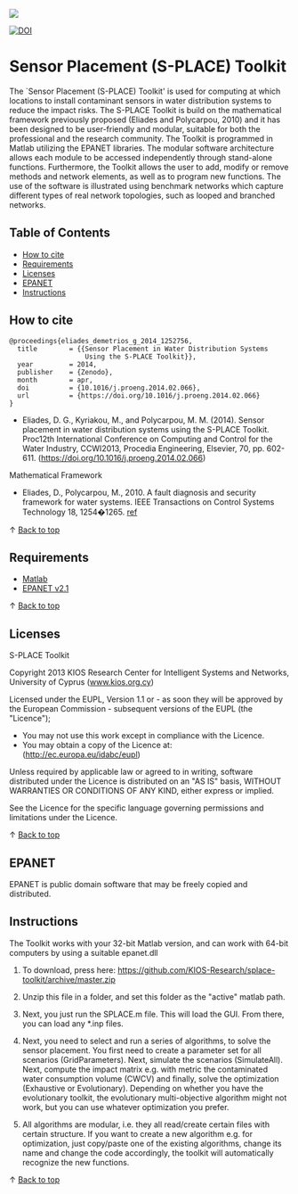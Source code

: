 <a href="http://www.kios.ucy.ac.cy"><img src="http://www.kios.ucy.ac.cy/templates/favourite/images/kios_logo_hover.png"/><a>

[![DOI](https://zenodo.org/badge/DOI/10.1016/j.proeng.2014.02.066.svg)](https://doi.org/10.1016/j.proeng.2014.02.066)


Sensor Placement (S-PLACE) Toolkit
==============

The `Sensor Placement (S-PLACE) Toolkit' is used for computing at which locations to install contaminant sensors in water distribution systems to reduce the impact risks. The S-PLACE Toolkit is build on the mathematical framework previously proposed (Eliades and Polycarpou, 2010) and it has been designed to be user-friendly and modular, suitable for both the professional and the research community. The Toolkit is programmed in Matlab utilizing the EPANET libraries. The modular software architecture allows each module to be accessed independently through stand-alone functions. Furthermore, the Toolkit allows the user to add, modify or remove methods and network elements, as well as to program new functions. The use of the software is illustrated using benchmark networks which capture different types of real network topologies, such as looped and branched networks. 

## Table of Contents

- [How to cite](#how-to-cite)
- [Requirements](#requirements)
- [Licenses](#Licenses)
- [EPANET](#EPANET)
- [Instructions](#Instructions)

## How to cite

```
@proceedings{eliades_demetrios_g_2014_1252756,
  title        = {{Sensor Placement in Water Distribution Systems 
                   Using the S-PLACE Toolkit}},
  year         = 2014,
  publisher    = {Zenodo},
  month        = apr,
  doi          = {10.1016/j.proeng.2014.02.066},
  url          = {https://doi.org/10.1016/j.proeng.2014.02.066}
}
```

* Eliades, D. G., Kyriakou, M., and Polycarpou, M. M. (2014). Sensor placement in water distribution systems using the S-PLACE Toolkit. Proc12th International Conference on Computing and Control for the Water Industry, CCWI2013, Procedia Engineering, Elsevier, 70, pp. 602-611. (https://doi.org/10.1016/j.proeng.2014.02.066)

Mathematical Framework
* Eliades, D., Polycarpou, M., 2010. A fault diagnosis and security framework for water systems. IEEE Transactions on Control Systems Technology
18, 1254�1265. [ref](http://ieeexplore.ieee.org/xpl/articleDetails.jsp?tp=&arnumber=5350461)

&uparrow; [Back to top](#table-of-contents)

## Requirements

* [Matlab](http://www.mathworks.com/)
* [EPANET v2.1](https://github.com/OpenWaterAnalytics/EPANET)

&uparrow; [Back to top](#table-of-contents)

## Licenses

S-PLACE Toolkit


Copyright 2013 KIOS Research Center for Intelligent Systems and Networks, University of Cyprus (www.kios.org.cy)

Licensed under the EUPL, Version 1.1 or - as soon they will be approved by the European Commission - subsequent versions of the EUPL (the "Licence");
- You may not use this work except in compliance with the Licence.
- You may obtain a copy of the Licence at: (http://ec.europa.eu/idabc/eupl)

Unless required by applicable law or agreed to in writing, software distributed under the Licence is distributed on an "AS IS" basis, WITHOUT WARRANTIES OR CONDITIONS OF ANY KIND, either express or implied.

See the Licence for the specific language governing permissions and limitations under the Licence.

&uparrow; [Back to top](#table-of-contents)

## EPANET

EPANET is public domain software that may be freely copied and distributed. 

## Instructions

The Toolkit works with your 32-bit Matlab version, and can work with 64-bit computers by using a suitable epanet.dll

1. To download, press here: https://github.com/KIOS-Research/splace-toolkit/archive/master.zip

2. Unzip this file in a folder, and set this folder as the "active" matlab path.

3. Next, you just run the SPLACE.m file. This will load the GUI. From there, you can load any *.inp files. 

4. Next, you need to select and run a series of algorithms, to solve the sensor placement. You first need to create a parameter set for all scenarios (GridParameters). Next, simulate the scenarios (SimulateAll). Next, compute the impact matrix e.g. with metric the contaminated water consumption volume (CWCV) and  finally, solve the optimization (Exhaustive or Evolutionary). Depending on whether you have the evolutionary toolkit, the evolutionary multi-objective algorithm might not work, but you can use whatever optimization you prefer.   

5. All algorithms are modular, i.e. they all read/create certain files with certain structure. If you want to create a new algorithm e.g. for optimization, just copy/paste one of the existing algorithms, change its name and change the code accordingly, the toolkit will automatically recognize the new functions.

&uparrow; [Back to top](#table-of-contents)
